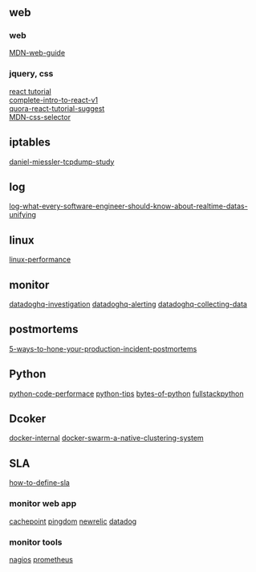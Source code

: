# 

## web

### web
[MDN-web-guide](https://developer.mozilla.org/en-US/docs/Web/Guide)  <br />

### jquery, css
[react tutorial](https://facebook.github.io/react/tutorial/tutorial.html)  <br />
[complete-intro-to-react-v1](https://btholt.github.io/complete-intro-to-react-v1/)  <br />
[quora-react-tutorial-suggest](https://www.quora.com/Is-there-a-good-written-tutorial-of-React)  <br />
[MDN-css-selector](https://developer.mozilla.org/en/docs/Web/Guide/CSS/Getting_started/Selectors)  <br />


## iptables
[daniel-miessler-tcpdump-study](https://danielmiessler.com/study/tcpdump/#gs.cCzGUwY)


## log
[log-what-every-software-engineer-should-know-about-realtime-datas-unifying](https://engineering.linkedin.com/distributed-systems/log-what-every-software-engineer-should-know-about-real-time-datas-unifying)



## linux
[linux-performance](http://www.brendangregg.com/linuxperf.html)

## monitor
[datadoghq-investigation](https://www.datadoghq.com/blog/monitoring-101-investigation/)
[datadoghq-alerting](https://www.datadoghq.com/blog/monitoring-101-alerting/)
[datadoghq-collecting-data](https://www.datadoghq.com/blog/monitoring-101-collecting-data/)


## postmortems
[5-ways-to-hone-your-production-incident-postmortems](http://tech.shutterstock.com/2016/11/11/5-ways-to-hone-your-production-incident-postmortems/)


## Python
[python-code-performace](https://www.huyng.com/posts/python-performance-analysis)
[python-tips](http://book.pythontips.com/en/latest/index.html)
[bytes-of-python](https://python.swaroopch.com/)
[fullstackpython](https://www.fullstackpython.com/table-of-contents.html)


## Dcoker
[docker-internal](http://docker-saigon.github.io/post/Docker-Internals/)
[docker-swarm-a-native-clustering-system](https://balaskas.gr/blog/2017/02/25/docker-swarm-a-native-clustering-system/)


## SLA
[how-to-define-sla](http://sysadvent.blogspot.com/2016/12/day-20-how-to-set-and-monitor-slas.html)

### monitor web app
[cachepoint](http://www.catchpoint.com/)
[pingdom](https://www.pingdom.com/)
[newrelic](https://newrelic.com/)
[datadog](https://www.datadoghq.com/)

### monitor tools
[nagios](https://www.nagios.org/documentation/)
[prometheus](https://prometheus.io/docs/introduction/overview/)

